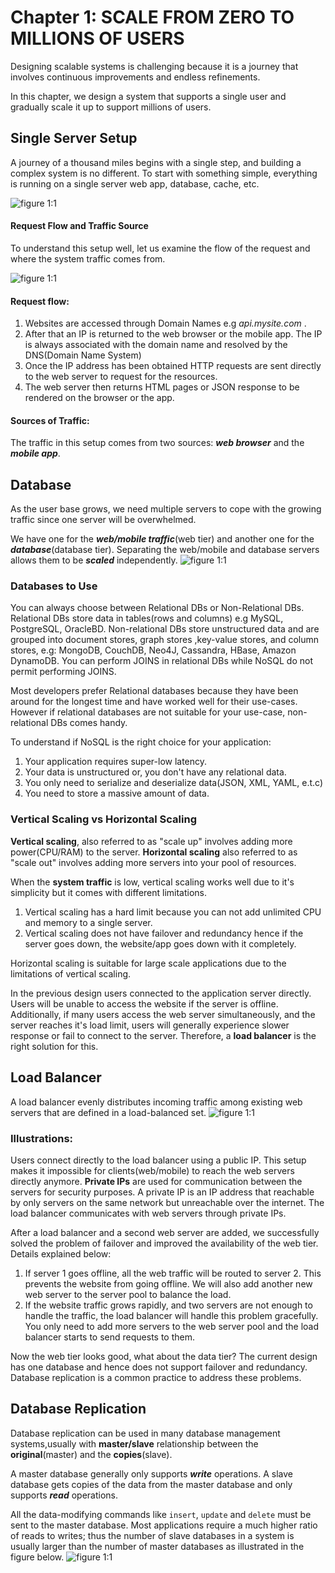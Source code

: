 # Chapter 1: SCALE FROM ZERO TO MILLIONS OF USERS

Designing scalable systems is challenging because it is a journey that 
involves continuous improvements and endless refinements.

In this chapter, we design a system that supports a single user and gradually scale it up
to support millions of users.

## Single Server Setup
A journey of a thousand miles begins with a single step, and building a complex system 
is no different. To start with something simple, everything is running on a single server
web app, database, cache, etc.

![figure 1:1](./assets/fig1.png)

#### Request Flow and Traffic Source
To understand this setup well, let us examine the flow of the request and where the system traffic comes from.

![figure 1:1](./assets/fig2.png)

#### Request flow:
1. Websites are accessed through Domain Names e.g _api.mysite.com_ .
2. After that an IP is returned to the web browser or the mobile app. The IP is always associated with the domain name and resolved by the DNS(Domain Name System)
3. Once the IP address has been obtained HTTP requests are sent directly to the web server to request for the resources.
4. The web server then returns HTML pages or JSON response to be rendered on the browser or the app.

#### Sources of Traffic:
The traffic in this setup comes from two sources: **_web browser_** and the _**mobile app**_.

## Database
As the user base grows, we need multiple servers to cope with the growing traffic since one server will be overwhelmed.

We have one for the **_web/mobile traffic_**(web tier) and another one for the **_database_**(database tier). Separating the web/mobile and database servers allows them to be **_scaled_** independently.
![figure 1:1](./assets/fig3.png)
### Databases to Use
You can always choose between Relational DBs or Non-Relational DBs. Relational DBs store data in tables(rows and columns) e.g MySQL, PostgreSQL, OracleBD. 
Non-relational DBs store unstructured data and are grouped into document stores, graph stores ,key-value stores, and column stores, e.g: MongoDB, CouchDB, Neo4J, Cassandra, HBase, Amazon DynamoDB.
You can perform JOINS in relational DBs while NoSQL do not permit performing JOINS.

Most developers prefer Relational databases because they have been around for the longest time and have worked well for their use-cases. However if relational databases are not suitable for your use-case, non-relational DBs comes handy.

To understand if NoSQL is the right choice for your application:
1. Your application requires super-low latency.
2. Your data is unstructured or, you don't have any relational data.
3. You only need to serialize and deserialize data(JSON, XML, YAML, e.t.c)
4. You need to store a massive amount of data.

### Vertical Scaling vs Horizontal Scaling
**Vertical scaling**, also referred to as "scale up" involves adding more power(CPU/RAM) to the server. **Horizontal scaling** also referred to as "scale out" involves adding more servers into your pool of resources.

When the **system traffic** is low, vertical scaling works well due to it's simplicity but it comes with different limitations.
1. Vertical scaling has a hard limit because you can not add unlimited CPU and memory to a single server.
2. Vertical scaling does not have failover and redundancy hence if the server goes down, the website/app goes down with it completely.

Horizontal scaling is suitable for large scale applications due to the limitations of vertical scaling.

In the previous design users connected to the application server directly. Users will be unable to access the website if the server is offline. Additionally, if many users access the web server simultaneously, 
and the server reaches it's load limit, users will generally experience slower response or fail to connect to the server. Therefore, a **load balancer** is the right solution for this.

## Load Balancer
A load balancer evenly distributes incoming traffic among existing web servers that are defined in a load-balanced set.
![figure 1:1](./assets/fig4.png)
### Illustrations:
Users connect directly to the load balancer using a public IP. This setup makes it impossible for clients(web/mobile) to reach the web servers directly anymore. 
**Private IPs** are used for communication between the servers for security purposes. 
A private IP is an IP address that reachable by only servers on the same network but unreachable over the internet.
The load balancer communicates with web servers through private IPs.

After a load balancer and a second web server are added, we successfully solved the problem of failover and improved the availability of the web tier. Details explained below:
1. If server 1 goes offline, all the web traffic will be routed to server 2. This prevents the website from going offline. We will also add another new web server to the server pool to balance the load.
2. If the website traffic grows rapidly, and two servers are not enough to handle the traffic, the load balancer will handle this problem gracefully. You only need to add more servers to the web server pool and the load balancer starts to send requests to them.

Now the web tier looks good, what about the data tier? The current design has one database and hence does not support failover and redundancy. Database replication is a common practice to address these problems.

## Database Replication
Database replication can be used in many database management systems,usually with **master/slave** relationship between the **original**(master) and the **copies**(slave).

A master database generally only supports **_write_** operations. A slave database gets copies of the data from the master database and only supports **_read_** operations.

All the data-modifying commands like `insert`, `update` and `delete` must be sent to the master database. Most applications require a much higher ratio of reads to writes; thus the number of slave databases in a system is usually larger than the number of master databases as illustrated in the figure below.
![figure 1:1](./assets/fig5.png)
